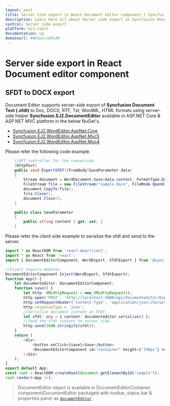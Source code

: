 ```yaml
---
layout: post
title: Server side export in React Document editor component | Syncfusion
description: Learn here all about Server side export in Syncfusion React Document editor component of Syncfusion Essential JS 2 and more.
control: Server side export 
platform: ej2-react
documentation: ug
domainurl: ##DomainURL##
---
```


# Server side export in React Document editor component

## SFDT to DOCX export

Document Editor supports server-side export of **Syncfusion Document Text (.sfdt)** to Doc, DOCX, RTF, Txt, WordML, HTML formats using server-side helper **Syncfusion.EJ2.DocumentEditor** available in ASP.NET Core & ASP.NET MVC platform in the below NuGet's.

* [Syncfusion.EJ2.WordEditor.AspNet.Core](https://www.nuget.org/packages/Syncfusion.EJ2.WordEditor.AspNet.Core)
* [Syncfusion.EJ2.WordEditor.AspNet.Mvc5](https://www.nuget.org/packages/Syncfusion.EJ2.WordEditor.AspNet.Mvc5)
* [Syncfusion.EJ2.WordEditor.AspNet.Mvc4](https://www.nuget.org/packages/Syncfusion.EJ2.WordEditor.AspNet.Mvc4)

Please refer the following code example.

```csharp
    //API controller for the conversion.
    [HttpPost]
    public void ExportSFDT([FromBody]SaveParameter data)
    {
        Stream document = WordDocument.Save(data.content, FormatType.Docx);
        FileStream file = new FileStream("sample.docx", FileMode.OpenOrCreate, FileAccess.ReadWrite);
        document.CopyTo(file);
        file.Close();
        document.Close();
    }

    public class SaveParameter
    {
        public string content { get; set; }
    }
```

Please refer the client side example to serialize the sfdt and send to the server.

```ts
import * as ReactDOM from 'react-dom/client';
import * as React from 'react';
import { DocumentEditorComponent, WordExport, SfdtExport } from '@syncfusion/ej2-react-documenteditor';

//Inject require modules.
DocumentEditorComponent.Inject(WordExport, SfdtExport);
function App() {
    let documenteditor: DocumentEditorComponent;
    function save() {
        let http: XMLHttpRequest = new XMLHttpRequest();
        http.open('POST', 'http://localhost:5000/api/documenteditor/ExportSFDT');
        http.setRequestHeader('Content-Type', 'application/json;charset=UTF-8');
        http.responseType = 'json';
        //Serialize document content as SFDT.
        let sfdt: any = { content: documenteditor.serialize() };
        //Send the sfdt content to server side.
        http.send(JSON.stringify(sfdt));
    }
    return (
        <div>
            <button onClick={save}>Save</button>
            <DocumentEditorComponent id="container" height={'330px'} ref={(scope) => { documenteditor = scope; }} enableWordExport={true} enableSfdtExport={true} enableTextExport={true} />
        </div>
    );
}
export default App;
const root = ReactDOM.createRoot(document.getElementById('sample'));
root.render(<App />);

```

> DocumentEditor object is available in DocumentEditorContainer component(DocumentEditor packaged with toolbar, status bar & properties pane) as [`documentEditor`](https://ej2.syncfusion.com/react/documentation/api/document-editor-container#documenteditor-code-classlanguage-textdocumenteditorcode/)
